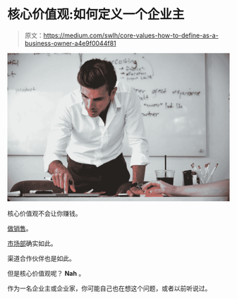# 核心价值观:如何定义一个企业主

> 原文：<https://medium.com/swlh/core-values-how-to-define-as-a-business-owner-a4e9f0044f81>

![](img/1250ccfc1896e450fcf3284d049973ee.png)

核心价值观不会让你赚钱。

[做销售](https://anthonytumbiolo.com/sales-is-not-evil/)。

[市场部](https://anthonytumbiolo.com/new-business-system/)确实如此。

渠道合作伙伴也是如此。

但是核心价值观呢？ **Nah** 。

作为一名企业主或企业家，你可能自己也在想这个问题，或者以前听说过。